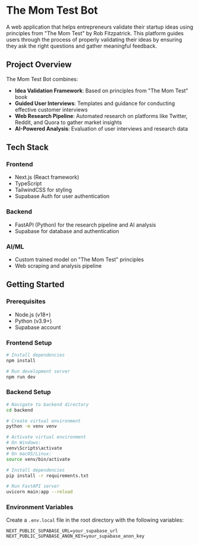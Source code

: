 # The Mom Test Bot

A web application that helps entrepreneurs validate their startup ideas using principles from "The Mom Test" by Rob Fitzpatrick. This platform guides users through the process of properly validating their ideas by ensuring they ask the right questions and gather meaningful feedback.

## Project Overview

The Mom Test Bot combines:
- **Idea Validation Framework**: Based on principles from "The Mom Test" book
- **Guided User Interviews**: Templates and guidance for conducting effective customer interviews
- **Web Research Pipeline**: Automated research on platforms like Twitter, Reddit, and Quora to gather market insights
- **AI-Powered Analysis**: Evaluation of user interviews and research data

## Tech Stack

### Frontend
- Next.js (React framework)
- TypeScript
- TailwindCSS for styling
- Supabase Auth for user authentication

### Backend
- FastAPI (Python) for the research pipeline and AI analysis
- Supabase for database and authentication

### AI/ML
- Custom trained model on "The Mom Test" principles
- Web scraping and analysis pipeline

## Getting Started

### Prerequisites
- Node.js (v18+)
- Python (v3.9+)
- Supabase account

### Frontend Setup
```bash
# Install dependencies
npm install

# Run development server
npm run dev
```

### Backend Setup
```bash
# Navigate to backend directory
cd backend

# Create virtual environment
python -m venv venv

# Activate virtual environment
# On Windows:
venv\Scripts\activate
# On macOS/Linux:
source venv/bin/activate

# Install dependencies
pip install -r requirements.txt

# Run FastAPI server
uvicorn main:app --reload
```

### Environment Variables
Create a `.env.local` file in the root directory with the following variables:
```
NEXT_PUBLIC_SUPABASE_URL=your_supabase_url
NEXT_PUBLIC_SUPABASE_ANON_KEY=your_supabase_anon_key
```